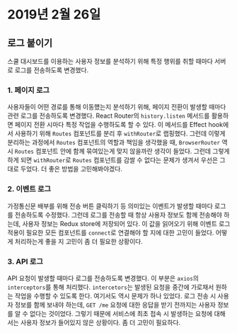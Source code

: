# 2019년 2월 26일

## 로그 붙이기

스쿨 대시보드를 이용하는 사용자 정보를 분석하기 위해 특정 행위를 취할 때마다 서버로 로그를 전송하도록 변경했다.

### 1. 페이지 로그

사용자들이 어떤 경로를 통해 이동헀는지 분석하기 위해, 페이지 전환이 발생할 때마다 관련 로그를 전송하도록 변경했다. React Router의 `history.listen` 메서드를 활용하면 페이지 전환 시마다 특정 작업을 수행하도록 할 수 있다. 이 메서드를 Effect hook에서 사용하기 위해 `Routes` 컴포넌트를 분리 후 `withRouter`로 랩핑했다. 그런데 이렇게 분리하는 과정에서 `Routes` 컴포넌트의 역할과 책임을 생각했을 때, `BrowserRouter` 역시 `Routes` 컴포넌트 안에 함께 묶여있는게 맞지 않을까란 생각이 들었다. 그런데 그렇게 하게 되면 `withRouter`로 `Routes` 컴포넌트를 감쌀 수 없다는 문제가 생겨서 우선은 그대로 두었다. 더 좋은 방법을 고민해봐야겠다.

### 2. 이벤트 로그

가정통신문 배부를 위해 전송 버튼 클릭하기 등 의미있는 이벤트가 발생할 때마다 로그를 전송하도록 수정했다. 그런데 로그를 전송할 때 항상 사용자 정보도 함께 전송해야 하는데, 사용자 정보는 Redux store에 저장되어 있다. 이 값을 읽어오기 위해 이벤트 로그 적용이 필요한 모든 컴포넌트를 `connect`로 연결해야 할 지에 대한 고민이 들었다. 어떻게 처리하는게 좋을 지 고민이 좀 더 필요한 상황이다.

### 3. API 로그

API 요청이 발생할 때마다 로그를 전송하도록 변경했다. 이 부분은 `axios`의 `interceptors`를 통해 처리했다. `intercetors`는 발생된 요청을 중간에 가로채서 원하는 작업을 수행할 수 있도록 한다. 여기서도 역시 문제가 하나 있었다. 로그 전송 시 사용자 정보를 함께 보내야 하는데, `GET /me` 요청에 대한 응답을 받기 전까지는 사용자 정보를 알 수 없다는 것이었다. 그렇기 때문에 서비스에 최초 접속 시 발생하는 요청에 대해서는 사용자 정보가 들어있지 않은 상황이다. 좀 더 고민이 필요하다.
